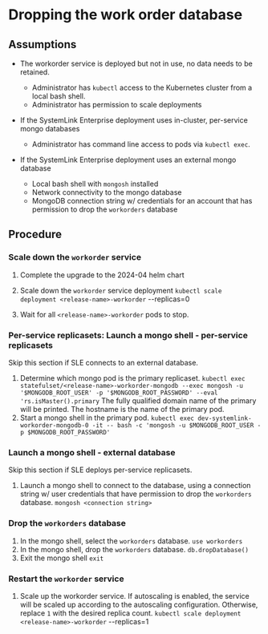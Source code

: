 # Dropping the work order database

## Assumptions

- The workorder service is deployed but not in use, no data needs to be retained.

  - Administrator has `kubectl` access to the Kubernetes cluster from a local bash shell.
  - Administrator has permission to scale deployments

- If the SystemLink Enterprise deployment uses in-cluster, per-service mongo databases

  - Administrator has command line access to pods via `kubectl exec`.

- If the SystemLink Enterprise deployment uses an external mongo database

  - Local bash shell with `mongosh` installed
  - Network connectivity to the mongo database
  - MongoDB connection string w/ credentials for an account that has permission to drop the `workorders` database

## Procedure

### Scale down the `workorder` service

1. Complete the upgrade to the 2024-04 helm chart

1. Scale down the `workorder` service deployment
   `kubectl scale deployment <release-name>-workorder` --replicas=0

1. Wait for all `<release-name>-workorder` pods to stop.

### Per-service replicasets: Launch a mongo shell - per-service replicasets

Skip this section if SLE connects to an external database.

1. Determine which mongo pod is the primary replicaset.
   `kubectl exec statefulset/<release-name>-workorder-mongodb --exec mongosh -u '$MONGODB_ROOT_USER' -p '$MONGODB_ROOT_PASSWORD' --eval 'rs.isMaster().primary`
   The fully qualified domain name of the primary will be printed. The hostname is the name of the primary pod.
1. Start a mongo shell in the primary pod.
   `kubectl exec dev-systemlink-workorder-mongodb-0 -it -- bash -c 'mongosh -u $MONGODB_ROOT_USER -p $MONGODB_ROOT_PASSWORD'`

### Launch a mongo shell - external database

Skip this section if SLE deploys per-service replicasets.

1. Launch a mongo shell to connect to the database, using a connection string w/ user credentials that have permission to drop the `workorders` database.
   `mongosh <connection string>`

### Drop the `workorders` database

1. In the mongo shell, select the `workorders` database.
   `use workorders`
1. In the mongo shell, drop the `workorders` database.
   `db.dropDatabase()`
1. Exit the mongo shell
   `exit`

### Restart the `workorder` service

1. Scale up the workorder service. If autoscaling is enabled, the service will be scaled up according to the autoscaling configuration. Otherwise, replace `1` with the desired replica count.
   `kubectl scale deployment <release-name>-workorder` --replicas=1

